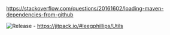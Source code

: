 https://stackoverflow.com/questions/20161602/loading-maven-dependencies-from-github

![Release](https://jitpack.io/v/leegphillips/Utils.svg) - https://jitpack.io/#leegphillips/Utils
